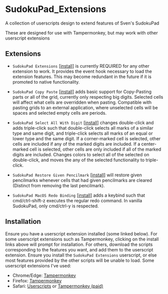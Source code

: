 # SudokuPad_Extensions
 A collection of userscripts design to extend features of Sven's SudokuPad

These are designed for use with Tampermonkey, but may work with other userscript extensions

## Extensions

* `SudokuPad Extensions` [[install](SudokuPad%20Extensions.user.js?raw=1)] is currently REQUIRED for any other extension to work. It provides the event hook necessary to load the extension features. This may become redundant in the future if it is promoted to native functionality.

* `SudokuPad Copy Paste` [[install](SudokuPad%20Copy%20Paste.user.js?raw=1)] adds basic support for Copy-Pasting parts or all of the grid, currently only respecting big digits. Selected cells will affect what cells are overridden when pasting. Compatible with pasting grids to an external application, where unselected cells will be spaces and selected empty cells are periods.

* `SudokuPad Select All With Digit` [[install](SudokuPad%20Select%20All%20With%20Digit.user.js?raw=1)] changes double-click and adds triple-click such that double-click selects all marks of a similar type and same digit, and triple-click selects all marks of an equal or lower type and the same digit. If a corner-marked cell is selected, other cells are included if any of the marked digits are included. If a center-marked cell is selected, other cells are only included if all of the marked digits are included. Changes colors to select all of the selected on double-click, and moves the any of the selected functionality to triple-click.

* `SudokuPad Restore Given Pencilmark` [[install](SudokuPad%20Restore%20Given%20Pencilmark.user.js?raw=1)] will restore given pencilmarks whenever cells that had given pencilmarks are cleared (Distinct from removing the last pencilmark).

* `SudokuPad MacOS Redo Binding` [[install](SudokuPad%20MacOS%20Redo%20Binding.user.js?raw=1)] adds a keybind such that cmd/ctrl-shift-z executes the regular redo command. In vanilla SudokuPad, only cmd/ctrl-y is respected.

## Installation

Ensure you have a userscript extension installed (some linked below). For some userscript extensions such as Tampermonkey, clicking on the install links above will prompt for installation. For others, download the scripts corresponding to the features you want, and add them to the userscript extension. Ensure you install the `SudokuPad Extensions` userscript, or else most features provided by the other scripts will be unable to load. Some userscript extensions I've used:

* Chrome/Edge: [Tampermonkey](https://chromewebstore.google.com/detail/tampermonkey/dhdgffkkebhmkfjojejmpbldmpobfkfo)
* Firefox: [Tampermonkey](https://addons.mozilla.org/en-US/firefox/addon/tampermonkey/)
* Safari: [Userscripts](https://apps.apple.com/us/app/userscripts/id1463298887) or [Tampermonkey (paid)](https://apps.apple.com/us/app/tampermonkey/id1482490089)
